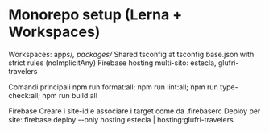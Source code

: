 # Monorepo setup (Lerna + Workspaces)

Workspaces: apps/*, packages/*
Shared tsconfig at tsconfig.base.json with strict rules (noImplicitAny)
Firebase hosting multi-sito: estecla, glufri-travelers

Comandi principali
npm run format:all; npm run lint:all; npm run type-check:all; npm run build:all

Firebase
Creare i site-id e associare i target come da .firebaserc
Deploy per site: firebase deploy --only hosting:estecla | hosting:glufri-travelers